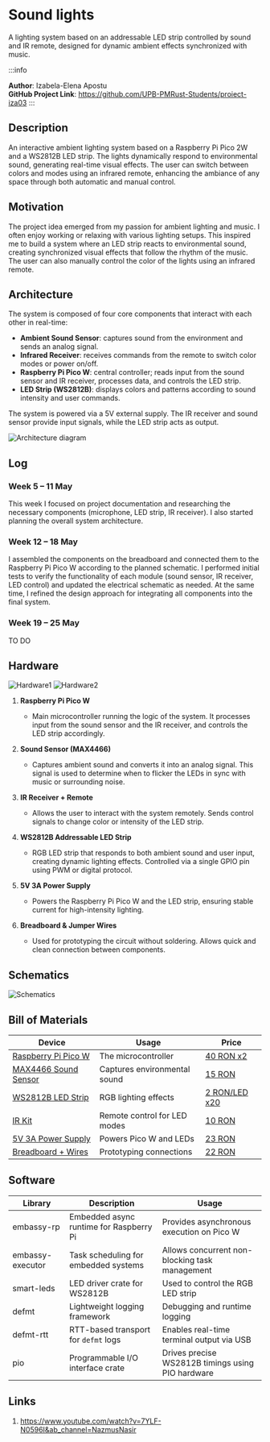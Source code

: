 # Sound lights

A lighting system based on an addressable LED strip controlled by sound and IR remote, designed for dynamic ambient effects synchronized with music.

:::info 

**Author**: Izabela-Elena Apostu \
**GitHub Project Link**: https://github.com/UPB-PMRust-Students/proiect-iza03
:::

## Description

An interactive ambient lighting system based on a Raspberry Pi Pico 2W and a WS2812B LED strip. The lights dynamically respond to environmental sound, generating real-time visual effects. The user can switch between colors and modes using an infrared remote, enhancing the ambiance of any space through both automatic and manual control.



## Motivation

The project idea emerged from my passion for ambient lighting and music. I often enjoy working or relaxing with various lighting setups. This inspired me to build a system where an LED strip reacts to environmental sound, creating synchronized visual effects that follow the rhythm of the music. The user can also manually control the color of the lights using an infrared remote.

## Architecture

The system is composed of four core components that interact with each other in real-time:

- **Ambient Sound Sensor**: captures sound from the environment and sends an analog signal.
- **Infrared Receiver**: receives commands from the remote to switch color modes or power on/off.
- **Raspberry Pi Pico W**: central controller; reads input from the sound sensor and IR receiver, processes data, and controls the LED strip.
- **LED Strip (WS2812B)**: displays colors and patterns according to sound intensity and user commands.

The system is powered via a 5V external supply. The IR receiver and sound sensor provide input signals, while the LED strip acts as output.

![Architecture diagram](architecture.webp)



## Log


### Week 5 – 11 May  
This week I focused on project documentation and researching the necessary components (microphone, LED strip, IR receiver). I also started planning the overall system architecture.

### Week 12 – 18 May  
I assembled the components on the breadboard and connected them to the Raspberry Pi Pico W according to the planned schematic. I performed initial tests to verify the functionality of each module (sound sensor, IR receiver, LED control) and updated the electrical schematic as needed. At the same time, I refined the design approach for integrating all components into the final system.


### Week 19 – 25 May

TO DO
## Hardware
![Hardware1](hardware1.webp)
![Hardware2](hardware2.webp)
1. **Raspberry Pi Pico W**
   - Main microcontroller running the logic of the system. It processes input from the sound sensor and the IR receiver, and controls the LED strip accordingly.

2. **Sound Sensor (MAX4466)**
   - Captures ambient sound and converts it into an analog signal. This signal is used to determine when to flicker the LEDs in sync with music or surrounding noise.

3. **IR Receiver + Remote**
   - Allows the user to interact with the system remotely. Sends control signals to change color or intensity of the LED strip.

4. **WS2812B Addressable LED Strip**
   - RGB LED strip that responds to both ambient sound and user input, creating dynamic lighting effects. Controlled via a single GPIO pin using PWM or digital protocol.

5. **5V 3A Power Supply**
   - Powers the Raspberry Pi Pico W and the LED strip, ensuring stable current for high-intensity lighting.

6. **Breadboard & Jumper Wires**
   - Used for prototyping the circuit without soldering. Allows quick and clean connection between components.

## Schematics

![Schematics](schematic_final.svg)


## Bill of Materials



| Device | Usage | Price |
|--------|-------|-------|
| [Raspberry Pi Pico W](https://www.optimusdigital.ro/en/raspberry-pi-boards/13327-raspberry-pi-pico-2-w.html) | The microcontroller | [40 RON x2](https://www.optimusdigital.ro/en/raspberry-pi-boards/13327-raspberry-pi-pico-2-w.html) |
| [MAX4466 Sound Sensor](https://www.emag.ro/microfon-cu-amplificare-cu-max4466-ajustabil-ai1082/pd/DFLMTFMBM/) | Captures environmental sound | [15 RON](https://www.emag.ro/microfon-cu-amplificare-cu-max4466-ajustabil-ai1082/pd/DFLMTFMBM/) |
| [WS2812B LED Strip](https://ardushop.ro/ro/electronica/900-1193-leduri-rgb-la-banda-neopixels-ws2812b-pretul-este-pentru-un-led.html) | RGB lighting effects | [2 RON/LED x20](https://ardushop.ro/ro/electronica/900-1193-leduri-rgb-la-banda-neopixels-ws2812b-pretul-este-pentru-un-led.html) |
| [IR Kit](https://ardushop.ro/ro/comunicatie/2358-kit-ir-telecomanda-receptor-cablu-6427854032461.html) | Remote control for LED modes | [10 RON](https://ardushop.ro/ro/comunicatie/2358-kit-ir-telecomanda-receptor-cablu-6427854032461.html) |
| [5V 3A Power Supply](https://www.emag.ro/sursa-de-alimentare-5v-3a-pa5-3/pd/DJYZ6TMBM/) | Powers Pico W and LEDs | [23 RON](https://www.emag.ro/sursa-de-alimentare-5v-3a-pa5-3/pd/DJYZ6TMBM/) |
| [Breadboard + Wires](https://www.optimusdigital.ro/ro/kituri/2222-kit-breadboard-hq-830-p.html) | Prototyping connections | [22 RON](https://www.optimusdigital.ro/ro/kituri/2222-kit-breadboard-hq-830-p.html) |

## Software



| Library           | Description                               | Usage                                             |
|------------------|-------------------------------------------|---------------------------------------------------|
| embassy-rp       | Embedded async runtime for Raspberry Pi   | Provides asynchronous execution on Pico W         |
| embassy-executor | Task scheduling for embedded systems      | Allows concurrent non-blocking task management    |
| smart-leds       | LED driver crate for WS2812B              | Used to control the RGB LED strip                 |
| defmt             | Lightweight logging framework             | Debugging and runtime logging                     |
| defmt-rtt         | RTT-based transport for `defmt` logs      | Enables real-time terminal output via USB         |
| pio              | Programmable I/O interface crate          | Drives precise WS2812B timings using PIO hardware |

## Links
1. https://www.youtube.com/watch?v=7YLF-N0596I&ab_channel=NazmusNasir